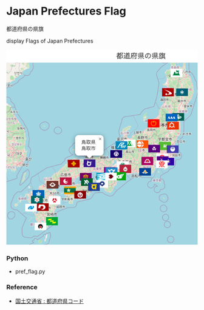 Japan Prefectures Flag
===============

都道府県の県旗

display Flags of Japan Prefectures

![japan prefectures flag](https://github.com/ohwada/World_Countries/blob/main/folium/japan_prefectures_flag/screenshots/japan_prefectures_flag.png)

### Python  

- pref_flag.py

### Reference

- [国土交通省 : 都道府県コード](https://nlftp.mlit.go.jp/ksj/gml/codelist/PrefCd.html)





